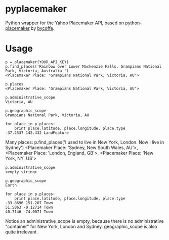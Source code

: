 pyplacemaker
============

Python wrapper for the Yahoo Placemaker API, based on [python-placemaker](https://github.com/bycoffe/python-placemaker) by [bycoffe](https://github.com/bycoffe).

# Usage

	p = placemaker(YOUR_API_KEY)
	p.find_places('Rainbow over Lower Mackenzie Falls, Grampians National Park, Victoria, Australia ')
	<Placemaker Place: 'Grampians National Park, Victoria, AU'>
	
	p.places
	<Placemaker Place: 'Grampians National Park, Victoria, AU'>
	
	p.administrative_scope
	Victoria, AU
	
	p.geographic_scope
	Grampians National Park, Victoria, AU
	
	for place in p.places:
        print place.latitude, place.longitude, place.type
    -37.2537 142.432 LandFeature

Many places:
	p.find_places('I used to live in New York, London. Now I live in Sydney')
	<Placemaker Place: 'Sydney, New South Wales, AU'>, <Placemaker Place: 'London, England, GB'>, <Placemaker Place: 'New York, NY, US'>
	
	p.administrative_scope
	<empty string>
	
	p.geographic_scope
	Earth
	
	for place in p.places:
        print place.latitude, place.longitude, place.type
	-33.8696 151.207 Town
	51.5063 -0.12714 Town
	40.7146 -74.0071 Town
	
Notice an administrative_scope is empty, because there is no administrative "container" for New York, London and Sydney.
geographic_scope is also quite irrelevant.
